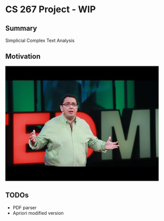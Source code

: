 # CS 267 Project - WIP

## Summary
Simplicial Complex Text Analysis

## Motivation
![](./thumbnail.png)

## TODOs
* PDF parser
* Apriori modified version
